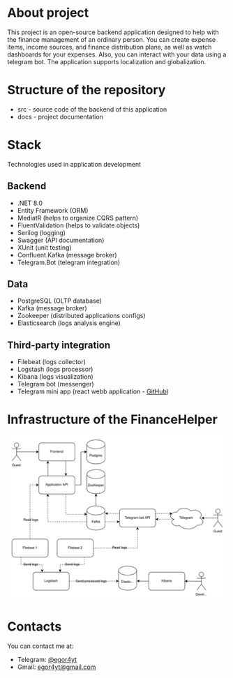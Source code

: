 # About project

This project is an open-source backend application designed to help with the finance management of an ordinary person.
You can create expense items, income sources, and finance distribution plans, as well as watch dashboards for your expenses.
Also, you can interact with your data using a telegram bot.
The application supports localization and globalization.


# Structure of the repository

- src - source code of the backend of this application
- docs - project documentation

# Stack

Technologies used in application development

## Backend
- .NET 8.0
- Entity Framework (ORM)
- MediatR (helps to organize CQRS pattern)
- FluentValidation (helps to validate objects)
- Serilog (logging)
- Swagger (API documentation)
- XUnit (unit testing)
- Confluent.Kafka (message broker)
- Telegram.Bot (telegram integration)

## Data
- PostgreSQL (OLTP database)
- Kafka (message broker)
- Zookeeper (distributed applications configs)
- Elasticsearch (logs analysis engine)

## Third-party integration
- Filebeat (logs collector)
- Logstash (logs processor)
- Kibana (logs visualization)
- Telegram bot (messenger)
- Telegram mini app (react webb application - [GitHub](https://github.com/officer04/finance-helper))

# Infrastructure of the FinanceHelper

<img alt="Infrastructure" src="docs%2FImages%2FInfrastructure.svg" title="Infrastructure"/>

# Contacts
You can contact me at:
- Telegram: [@egor4yt](https://t.me/egor4yt)
- Gmail: [egor4yt@gmail.com](mailto:egor4yt@gmail.com)
